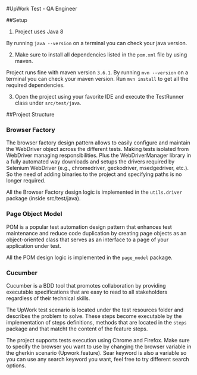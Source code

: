 #UpWork Test - QA Engineer

##Setup
1. Project uses Java 8

By running `java --version` on a terminal you can check your java version.

2. Make sure to install all dependencies listed in the `pom.xml` file by using maven.

Project runs fine with maven version `3.6.1`. By running `mvn --version` on a terminal you can check your maven version.
Run `mvn install` to get all the required dependencies.

3. Open the project using your favorite IDE and execute the TestRunner class under `src/test/java`.

##Project Structure

### Browser Factory
The browser factory design pattern allows to easily configure and maintain the WebDriver object across the different tests. 
Making tests isolated from WebDriver managing responsibilities. Plus the WebDriverManager library in a fully automated way
 downloads and setups the drivers required by Selenium WebDriver (e.g., chromedriver, geckodriver, msedgedriver, etc.).
 So the need of adding binaries to the project and specifying paths is no longer required.

All the Browser Factory design logic is implemented in the `utils.driver` package (inside src/test/java).

### Page Object Model
POM is a popular test automation design pattern that enhances test maintenance and reduce code duplication 
by creating page objects as an object-oriented class that serves as an interface to a page of your application under test.

All the POM design logic is implemented in the `page_model` package.

### Cucumber
Cucumber is a BDD tool that promotes collaboration by providing executable specifications that are easy to read to all stakeholders 
regardless of their technical skills.

The UpWork test scenario is located under the test resources folder and describes the problem to solve. These steps become 
executable by the implementation of steps definitions, methods that are located in the `steps` package and that matcht the content
of the feature steps.

The project supports tests execution using Chrome and Firefox. Make sure to specify the browser you want to use by changing the 
browser variable in the gherkin scenario (Upwork.feature). Sear keyword is also a variable so you can use any search keyword you want, feel
free to try different search options.





